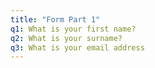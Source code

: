 ```yaml
---
title: "Form Part 1"
q1: What is your first name?
q2: What is your surname?
q3: What is your email address
---
```


